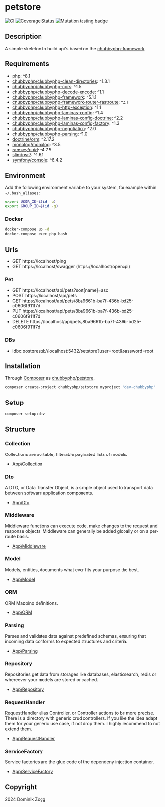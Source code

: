 # petstore

[![CI](https://github.com/chubbyphp/petstore/workflows/CI/badge.svg?branch=chubbyphp)](https://github.com/chubbyphp/petstore/actions?query=workflow%3ACI)
[![Coverage Status](https://coveralls.io/repos/github/chubbyphp/petstore/badge.svg?branch=chubbyphp)](https://coveralls.io/github/chubbyphp/petstore?branch=chubbyphp)
[![Mutation testing badge](https://img.shields.io/endpoint?style=flat&url=https%3A%2F%2Fbadge-api.stryker-mutator.io%2Fgithub.com%2Fchubbyphp%2Fpetstore%2Fchubbyphp)](https://dashboard.stryker-mutator.io/reports/github.com/chubbyphp/petstore/chubbyphp)

## Description

A simple skeleton to build api's based on the [chubbyphp-framework][1].

## Requirements

 * php: ^8.1
 * [chubbyphp/chubbyphp-clean-directories][2]: ^1.3.1
 * [chubbyphp/chubbyphp-cors][3]: ^1.5
 * [chubbyphp/chubbyphp-decode-encode][4]: ^1.1
 * [chubbyphp/chubbyphp-framework][5]: ^5.1.1
 * [chubbyphp/chubbyphp-framework-router-fastroute][6]: ^2.1
 * [chubbyphp/chubbyphp-http-exception][7]: ^1.1
 * [chubbyphp/chubbyphp-laminas-config][8]: ^1.4
 * [chubbyphp/chubbyphp-laminas-config-doctrine][9]: ^2.2
 * [chubbyphp/chubbyphp-laminas-config-factory][10]: ^1.3
 * [chubbyphp/chubbyphp-negotiation][11]: ^2.0
 * [chubbyphp/chubbyphp-parsing][12]: ^1.0
 * [doctrine/orm][13]: ^2.17.2
 * [monolog/monolog][14]: ^3.5
 * [ramsey/uuid][15]: ^4.7.5
 * [slim/psr7][16]: ^1.6.1
 * [symfony/console][17]: ^6.4.2

## Environment

Add the following environment variable to your system, for example within `~/.bash_aliases`:

```sh
export USER_ID=$(id -u)
export GROUP_ID=$(id -g)
```

### Docker

```sh
docker-compose up -d
docker-compose exec php bash
```

## Urls

* GET https://localhost/ping
* GET https://localhost/swagger (https://localhost/openapi)

### Pet

* GET https://localhost/api/pets?sort[name]=asc
* POST https://localhost/api/pets
* GET https://localhost/api/pets/8ba9661b-ba7f-436b-bd25-c0606f911f7d
* PUT https://localhost/api/pets/8ba9661b-ba7f-436b-bd25-c0606f911f7d
* DELETE https://localhost/api/pets/8ba9661b-ba7f-436b-bd25-c0606f911f7d

### DBs

 * jdbc:postgresql://localhost:5432/petstore?user=root&password=root

## Installation

Through [Composer](http://getcomposer.org) as [chubbyphp/petstore][40].

```bash
composer create-project chubbyphp/petstore myproject "dev-chubbyphp"
```

## Setup

```sh
composer setup:dev
```

## Structure

### Collection

Collections are sortable, filterable paginated lists of models.

 * [App\Collection][60]

### Dto

A DTO, or Data Transfer Object, is a simple object used to transport data between software application components.

 * [App\Dto][70]

### Middleware

Middleware functions can execute code, make changes to the request and response objects.
Middleware can generally be added globally or on a per-route basis.

 * [App\Middleware][80]

### Model

Models, entities, documents what ever fits your purpose the best.

 * [App\Model][90]

### ORM

ORM Mapping definitions.

 * [App\ORM][100]

### Parsing

Parses and validates data against predefined schemas, ensuring that incoming data conforms to expected structures and criteria.

 * [App\Parsing][110]

### Repository

Repositories get data from storages like databases, elasticsearch, redis or whereever your models are stored or cached.

 * [App\Repository][120]

### RequestHandler

RequestHandler alias Controller, or Controller actions to be more precise.
There is a directory with generic crud controllers. If you like the idea adapt them for your generic use case, if not drop them.
I highly recommend to not extend them.

 * [App\RequestHandler][130]

### ServiceFactory

Service factories are the glue code of the dependeny injection container.

 * [App\ServiceFactory][140]

## Copyright

2024 Dominik Zogg

[1]: https://github.com/chubbyphp/chubbyphp-framework
[2]: https://packagist.org/packages/chubbyphp/chubbyphp-clean-directories
[3]: https://packagist.org/packages/chubbyphp/chubbyphp-cors
[4]: https://packagist.org/packages/chubbyphp/chubbyphp-decode-encode
[5]: https://packagist.org/packages/chubbyphp/chubbyphp-framework
[6]: https://packagist.org/packages/chubbyphp/chubbyphp-framework-router-fastroute
[7]: https://packagist.org/packages/chubbyphp/chubbyphp-http-exception
[8]: https://packagist.org/packages/chubbyphp/chubbyphp-laminas-config
[9]: https://packagist.org/packages/chubbyphp/chubbyphp-laminas-config-doctrine
[10]: https://packagist.org/packages/chubbyphp/chubbyphp-laminas-config-factory
[11]: https://packagist.org/packages/chubbyphp/chubbyphp-negotiation
[12]: https://packagist.org/packages/chubbyphp/chubbyphp-parsing
[13]: https://packagist.org/packages/doctrine/orm
[14]: https://packagist.org/packages/monolog/monolog
[15]: https://packagist.org/packages/ramsey/uuid
[16]: https://packagist.org/packages/slim/psr7
[17]: https://packagist.org/packages/symfony/console

[40]: https://packagist.org/packages/chubbyphp/petstore

[60]: src/Collection

[70]: src/Dto

[80]: src/Middleware

[90]: src/Model

[100]: src/Orm

[110]: src/Parsing

[120]: src/Repository

[130]: src/RequestHandler

[140]: src/ServiceFactory
